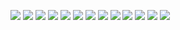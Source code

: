 ![](/数学/1.jpg)
![](/数学/2.jpg)
![](/数学/3.jpg)
![](/数学/4.jpg)
![](/数学/5.jpg)
![](/数学/6.jpg)
![](/数学/7.jpg)
![](/数学/8.jpg)
![](/数学/9.jpg)
![](/数学/10.jpg)
![](/数学/11.jpg)
![](/数学/12.jpg)
![](/数学/13.jpg)